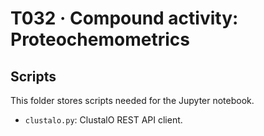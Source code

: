 # T032 · Compound activity: Proteochemometrics
## Scripts

This folder stores scripts needed for the Jupyter notebook.

- `clustalo.py`: ClustalO REST API client.  
